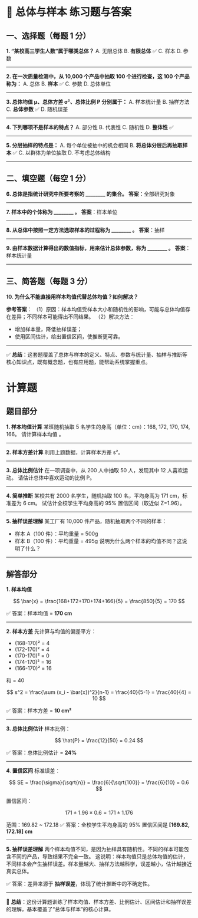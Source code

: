 
# 📘 总体与样本 练习题与答案

## 一、选择题（每题 1 分）

**1. “某校高三学生人数”属于哪类总体？**
A. 无限总体
B. **有限总体** ✅
C. 样本
D. 参数

---

**2. 在一次质量检测中，从 10,000 个产品中抽取 100 个进行检查，这 100 个产品称为：**
A. 总体
B. **样本** ✅
C. 参数
D. 总体单位

---

**3. 总体均值 μ、总体方差 σ²、总体比例 P 分别属于：**
A. 样本统计量
B. 抽样方法
C. **总体参数** ✅
D. 随机误差

---

**4. 下列哪项不是样本的特点？**
A. 部分性
B. 代表性
C. 随机性
D. **整体性** ✅

---

**5. 分层抽样的特点是：**
A. 每个单位被抽中的机会相同
B. **将总体分层后再抽取样本** ✅
C. 以群体为单位抽取
D. 不考虑总体结构

---

## 二、填空题（每空 1 分）

**6. 总体是指统计研究中所要考察的 \_\_\_\_\_\_\_\_ 的集合。**
**答案**：全部研究对象

---

**7. 样本中的个体称为 \_\_\_\_\_\_\_\_ 。**
**答案**：样本单位

---

**8. 从总体中按照一定方法选取样本的过程称为 \_\_\_\_\_\_\_\_ 。**
**答案**：抽样

---

**9. 由样本数据计算得出的数值指标，用来估计总体参数，称为 \_\_\_\_\_\_\_\_ 。**
**答案**：样本统计量

---

## 三、简答题（每题 3 分）

**10. 为什么不能直接用样本均值代替总体均值？如何解决？**

**参考答案**：
（1）原因：样本均值受样本大小和随机性的影响，可能与总体均值存在差异；不同样本可能得出不同结果。
（2）解决方法：

* 增加样本量，降低抽样误差；
* 使用区间估计，给出置信区间，使推断更可靠。

---

✅ **总结**：这套题覆盖了总体与样本的定义、特点、参数与统计量、抽样与推断等核心知识点，既有概念题，也有应用题，能帮助系统掌握重点。

# 计算题

## 题目部分

**1. 样本均值计算**
某班随机抽取 5 名学生的身高（单位：cm）：168, 172, 170, 174, 166。
请计算样本均值 。

---

**2. 样本方差计算**
利用上题数据，计算样本方差 s²。

---

**3. 总体比例估计**
在一项调查中，从 200 人中抽取 50 人，发现其中 12 人喜欢运动。
请估计总体中喜欢运动的比例 P。

---

**4. 简单推断**
某校共有 2000 名学生，随机抽取 100 名，平均身高为 171 cm，标准差为 6 cm。
试估计全校学生平均身高的 95% 置信区间（取近似 Z=1.96）。

---

**5. 抽样误差理解**
某工厂有 10,000 件产品，随机抽取两个不同的样本：

* 样本 A（100 件）：平均重量 = 500g
* 样本 B（100 件）：平均重量 = 495g
  说明为什么两个样本的均值不同？这说明了什么？

---

## 解答部分

**1. 样本均值**

$$
\bar{x} = \frac{168+172+170+174+166}{5} = \frac{850}{5} = 170
$$

✅ 答案：样本均值 = **170 cm**

---

**2. 样本方差**
先计算与均值的偏差平方：

* (168-170)² = 4
* (172-170)² = 4
* (170-170)² = 0
* (174-170)² = 16
* (166-170)² = 16

和 = 40

$$
s^2 = \frac{\sum (x_i - \bar{x})^2}{n-1} = \frac{40}{5-1} = \frac{40}{4} = 10
$$

✅ 答案：样本方差 = **10 cm²**

---

**3. 总体比例估计**
样本比例：

$$
\hat{P} = \frac{12}{50} = 0.24
$$

✅ 答案：总体比例估计 = **24%**

---

**4. 置信区间**
标准误差：

$$
SE = \frac{\sigma}{\sqrt{n}} = \frac{6}{\sqrt{100}} = \frac{6}{10} = 0.6
$$

置信区间：

$$
171 \pm 1.96 \times 0.6 = 171 \pm 1.176
$$

范围：169.82 \~ 172.18
✅ 答案：全校学生平均身高的 95% 置信区间是 **\[169.82, 172.18] cm**

---

**5. 抽样误差理解**
两个样本均值不同，是因为抽样具有随机性。不同的样本可能包含不同的产品，导致结果不完全一致。
这说明：样本均值只是总体均值的估计，不同样本会产生抽样误差。样本量越大、抽样方法越科学，误差越小，估计越接近真实总体。

✅ 答案：差异来源于 **抽样误差**，体现了统计推断中的不确定性。

---

📌 **总结**：这份计算题训练了样本均值、样本方差、比例估计、区间估计和抽样误差的理解，基本覆盖了“总体与样本”的核心计算。



